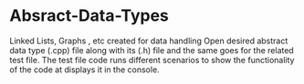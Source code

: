 # Absract-Data-Types
Linked Lists, Graphs , etc  created for data handling
Open desired abstract data type (.cpp) file along with its (.h) file and the
same goes for the related test file. The test file code runs different
scenarios to show the functionality of the code at displays it in the console.
